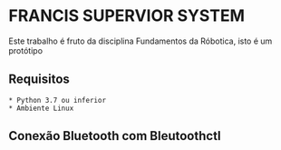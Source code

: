 # FRANCIS SUPERVIOR SYSTEM

Este trabalho é fruto da disciplina Fundamentos da Róbotica, isto é um protótipo

## Requisitos

    * Python 3.7 ou inferior 
    * Ambiente Linux

## Conexão Bluetooth com Bleutoothctl

